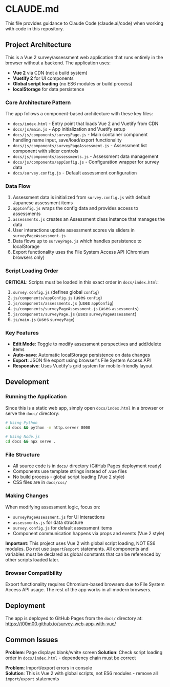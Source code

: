 # CLAUDE.md

This file provides guidance to Claude Code (claude.ai/code) when working with code in this repository.

## Project Architecture

This is a Vue 2 survey/assessment web application that runs entirely in the browser without a backend. The application uses:

- **Vue 2** via CDN (not a build system)
- **Vuetify 2** for UI components
- **Global script loading** (no ES6 modules or build process)
- **localStorage** for data persistence

### Core Architecture Pattern

The app follows a component-based architecture with these key files:

- `docs/index.html` - Entry point that loads Vue 2 and Vuetify from CDN
- `docs/js/main.js` - App initialization and Vuetify setup
- `docs/js/components/surveyPage.js` - Main container component handling name input, save/load/export functionality
- `docs/js/components/surveyPageAssessment.js` - Assessment list component with slider controls
- `docs/js/components/assessments.js` - Assessment data management
- `docs/js/components/appConfig.js` - Configuration wrapper for survey data
- `docs/survey.config.js` - Default assessment configuration

### Data Flow

1. Assessment data is initialized from `survey.config.js` with default Japanese assessment items
2. `appConfig.js` wraps the config data and provides access to assessments
3. `assessments.js` creates an Assessment class instance that manages the data
4. User interactions update assessment scores via sliders in `surveyPageAssessment.js`
5. Data flows up to `surveyPage.js` which handles persistence to localStorage
6. Export functionality uses the File System Access API (Chromium browsers only)

### Script Loading Order

**CRITICAL**: Scripts must be loaded in this exact order in `docs/index.html`:
1. `survey.config.js` (defines global `config`)
2. `js/components/appConfig.js` (uses `config`)
3. `js/components/assessments.js` (uses `appConfig`)
4. `js/components/surveyPageAssessment.js` (uses `assessments`)
5. `js/components/surveyPage.js` (uses `surveyPageAssessment`)
6. `js/main.js` (uses `surveyPage`)

### Key Features

- **Edit Mode**: Toggle to modify assessment perspectives and add/delete items
- **Auto-save**: Automatic localStorage persistence on data changes
- **Export**: JSON file export using browser's File System Access API
- **Responsive**: Uses Vuetify's grid system for mobile-friendly layout

## Development

### Running the Application

Since this is a static web app, simply open `docs/index.html` in a browser or serve the `docs/` directory:

```bash
# Using Python
cd docs && python -m http.server 8000

# Using Node.js
cd docs && npx serve .
```

### File Structure

- All source code is in `docs/` directory (GitHub Pages deployment ready)
- Components use template strings instead of .vue files
- No build process - global script loading (Vue 2 style)
- CSS files are in `docs/css/`

### Making Changes

When modifying assessment logic, focus on:

- `surveyPageAssessment.js` for UI interactions
- `assessments.js` for data structure
- `survey.config.js` for default assessment items
- Component communication happens via props and events (Vue 2 style)

**Important**: This project uses Vue 2 with global script loading, NOT ES6 modules. Do not use `import`/`export` statements. All components and variables must be declared as global constants that can be referenced by other scripts loaded later.

### Browser Compatibility

Export functionality requires Chromium-based browsers due to File System Access API usage. The rest of the app works in all modern browsers.

## Deployment

The app is deployed to GitHub Pages from the `docs/` directory at:
https://t00m00.github.io/survey-web-app-with-vue/

## Common Issues

**Problem**: Page displays blank/white screen
**Solution**: Check script loading order in `docs/index.html` - dependency chain must be correct

**Problem**: Import/export errors in console  
**Solution**: This is Vue 2 with global scripts, not ES6 modules - remove all `import`/`export` statements
